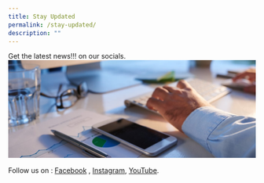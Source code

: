 ```yaml
---
title: Stay Updated
permalink: /stay-updated/
description: ""
---
```

Get the latest news!!! on our socials.
![follow us](/images/socmed.jfif)

Follow us on :  [Facebook](https://facebook.com/MoneySense/)  ,     [Instagram](https://www.instagram.com/moneysense_sg),        [YouTube](https://youtube.com/@moneysense_singapore).